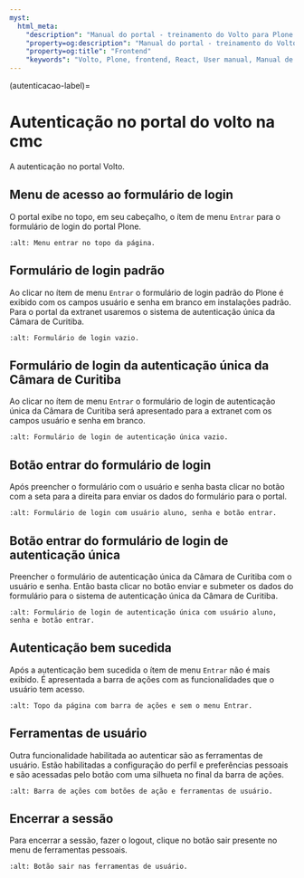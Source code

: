 ```yaml
---
myst:
  html_meta:
    "description": "Manual do portal - treinamento do Volto para Plone 6 da CMC. Autenticação."
    "property=og:description": "Manual do portal - treinamento do Volto para Plone 6 da CMC. Autenticação."
    "property=og:title": "Frontend"
    "keywords": "Volto, Plone, frontend, React, User manual, Manual de usuário, treinamento, autenticar"
---
```



(autenticacao-label)=

# Autenticação no portal do volto na cmc

A autenticação no portal Volto.

## Menu de acesso ao formulário de login

O portal exibe no topo, em seu cabeçalho, o ítem de menu `Entrar` para o formulário de login do portal Plone.  

```{image} ./_static/training/autenticar/menu-entrar.png
:alt: Menu entrar no topo da página.
```

## Formulário de login padrão

Ao clicar no ítem de menu `Entrar` o formulário de login padrão do Plone é exibido com os campos usuário e senha em branco em instalações padrão. Para o portal da extranet usaremos o sistema de autenticação única da Câmara de Curitiba.

```{image} ./_static/training/autenticar/form-login.png
:alt: Formulário de login vazio.
```

## Formulário de login da autenticação única da Câmara de Curitiba

Ao clicar no ítem de menu `Entrar` o formulário de login de autenticação única da Câmara de Curitiba será apresentado para a extranet com os campos usuário e senha em branco.

```{image} ./_static/training/autenticar/form-login-keycloak.png
:alt: Formulário de login de autenticação única vazio.
```

## Botão entrar do formulário de login

Após preencher o formulário com o usuário e senha basta clicar no botão com a seta para a direita para enviar os dados do formulário para o portal.

```{image} ./_static/training/autenticar/form-login-entrar.png
:alt: Formulário de login com usuário aluno, senha e botão entrar. 
```

## Botão entrar do formulário de login de autenticação única

Preencher o formulário de autenticação única da Câmara de Curitiba com o usuário e senha. Então basta clicar no botão enviar e submeter os dados do formulário para o sistema de autenticação única da Câmara de Curitiba.

```{image} ./_static/training/autenticar/form-login-entrar-keycloak.png
:alt: Formulário de login de autenticação única com usuário aluno, senha e botão entrar. 
```

## Autenticação bem sucedida

Após a autenticação bem sucedida o ítem de menu `Entrar` não é mais exibido. É apresentada a barra de ações com as funcionalidades que o usuário tem acesso.

```{image} ./_static/training/autenticar/cabecalho-autenticado.png
:alt: Topo da página com barra de ações e sem o menu Entrar.
```

## Ferramentas de usuário

Outra funcionalidade habilitada ao autenticar são as ferramentas de usuário. Estão habilitadas a configuração do perfil e preferências pessoais e são acessadas pelo botão com uma silhueta no final da barra de ações.

```{image} ./_static/training/autenticar/barra-de-acoes-e-ferramentas-usuario.png
:alt: Barra de ações com botões de ação e ferramentas de usuário.
```

## Encerrar a sessão

Para encerrar a sessão, fazer o logout, clique no botão sair presente no menu de ferramentas pessoais.

```{image} ./_static/training/autenticar/ferramentas-usuario-botao-sair.png
:alt: Botão sair nas ferramentas de usuário.
```
